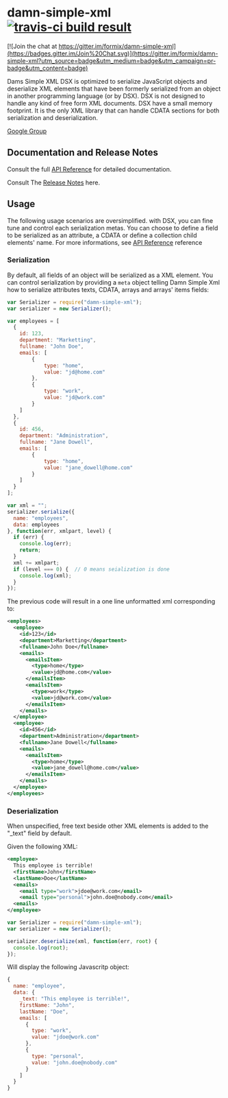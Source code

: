 damn-simple-xml [![travis-ci build result](https://api.travis-ci.org/formix/damn-simple-xml.svg?branch=master "damn-simple-xml master")](https://travis-ci.org/search/damn-simple-xml)
===============

[![Join the chat at https://gitter.im/formix/damn-simple-xml](https://badges.gitter.im/Join%20Chat.svg)](https://gitter.im/formix/damn-simple-xml?utm_source=badge&utm_medium=badge&utm_campaign=pr-badge&utm_content=badge)

Dams Simple XML DSX is optimized to serialize JavaScript objects and deserialize 
XML elements that have been formerly serialized from an object in another 
programming language (or by DSX). DSX is not designed to handle any kind of 
free form XML documents. DSX have a small memory footprint. It is the only 
XML library that can handle CDATA sections for both serialization and 
deserialization.

[Google Group](https://groups.google.com/forum/?hl=fr#!forum/damn-simple-xml)

## Documentation and Release Notes

Consult the full [API Reference](https://github.com/formix/damn-simple-xml/wiki/Api-Reference) for detailed documentation.

Consult The [Release Notes](https://github.com/formix/damn-simple-xml/wiki/Release-Notes) here.

## Usage

The following usage scenarios are oversimplified. with DSX, you can fine tune 
and control each serialization metas. You can choose to define a field to be 
serialized as an attribute, a CDATA or define a collection child 
elements' name. For more informations, see 
[API Reference](https://github.com/formix/damn-simple-xml/wiki/Api-Reference) 
reference

### Serialization

By default, all fields of an object will be serialized as a XML element. You
can control serialization by providing a `meta` object telling Damn 
Simple Xml how to serialize attributes texts, CDATA, arrays and arrays' 
items fields:

```javascript
var Serializer = require("damn-simple-xml");
var serializer = new Serializer();

var employees = [
  { 
    id: 123,
    department: "Marketting",
    fullname: "John Doe",
    emails: [
        {
            type: "home",
            value: "jd@home.com"
        },
        {
            type: "work",
            value: "jd@work.com"
        }
    ]
  },
  { 
    id: 456,
    department: "Administration",
    fullname: "Jane Dowell",
    emails: [
        {
            type: "home",
            value: "jane_dowell@home.com"
        }
    ]
  }
];

var xml = "";
serializer.serialize({
  name: "employees", 
  data: employees
}, function(err, xmlpart, level) {
  if (err) {
    console.log(err);
    return;
  }
  xml += xmlpart;
  if (level === 0) {  // 0 means seialization is done
    console.log(xml);
  }
});
```

The previous code will result in a one line unformatted xml corresponding to:

```xml
<employees>
  <employee>
    <id>123</id>
    <department>Marketting</department>
    <fullname>John Doe</fullname>
    <emails>
      <emailsItem>
        <type>home</type>
        <value>jd@home.com</value>
      </emailsItem>
      <emailsItem>
        <type>work</type>
        <value>jd@work.com</value>
      </emailsItem>
    </emails>
  </employee>
  <employee>
    <id>456</id>
    <department>Administration</department>
    <fullname>Jane Dowell</fullname>
    <emails>
      <emailsItem>
        <type>home</type>
        <value>jane_dowell@home.com</value>
      </emailsItem>
    </emails>
  </employee>
</employees>
```

### Deserialization

When unspecified, free text beside other XML elements is added to the "_text"
field by default.

Given the following XML:
```xml
<employee>
  This employee is terrible!
  <firstName>John</firstName>
  <lastName>Doe</lastName>
  <emails>
    <email type="work">jdoe@work.com</email>
    <email type="personal">john.doe@nobody.com</email>
  <emails>
</employee>
```

```javascript
var Serializer = require("damn-simple-xml");
var serializer = new Serializer();

serializer.deserialize(xml, function(err, root) {
  console.log(root);
});
```

Will display the following Javascritp object:

```javascript
{
  name: "employee",
  data: {
    _text: "This employee is terrible!",
    firstName: "John",
    lastName: "Doe",
    emails: [
      {
        type: "work",
        value: "jdoe@work.com"
      },
      {
        type: "personal",
        value: "john.doe@nobody.com"
      }
    ]
  }
}
```
